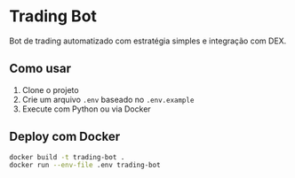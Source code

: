 # Trading Bot

Bot de trading automatizado com estratégia simples e integração com DEX.

## Como usar

1. Clone o projeto
2. Crie um arquivo `.env` baseado no `.env.example`
3. Execute com Python ou via Docker

## Deploy com Docker

```bash
docker build -t trading-bot .
docker run --env-file .env trading-bot